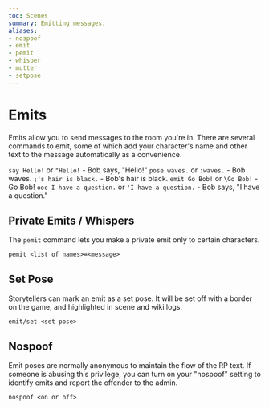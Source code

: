 ```yaml
---
toc: Scenes
summary: Emitting messages.
aliases:
- nospoof
- emit
- pemit
- whisper
- mutter
- setpose
---
```

# Emits

Emits allow you to send messages to the room you're in.  There are several commands to emit, some of which add your character's name and other text to the message automatically as a convenience.

`say Hello!` or `"Hello!` - Bob says, "Hello!"
`pose waves.` or `:waves.` - Bob waves.
`;'s hair is black.` - Bob's hair is black.
`emit Go Bob!` or `\Go Bob!` - Go Bob!
`ooc I have a question.` or `'I have a question.` - <OOC> Bob says, "I have a question."

## Private Emits / Whispers

The `pemit` command lets you make a private emit only to certain characters.

`pemit <list of names>=<message>`

## Set Pose

Storytellers can mark an emit as a set pose.  It will be set off with a border on the game, and highlighted in scene and wiki logs.

`emit/set <set pose>`

## Nospoof

Emit poses are normally anonymous to maintain the flow of the RP text.  If someone is abusing this privilege, you can turn on your "nospoof" setting to identify emits and report the offender to the admin.

`nospoof <on or off>`
